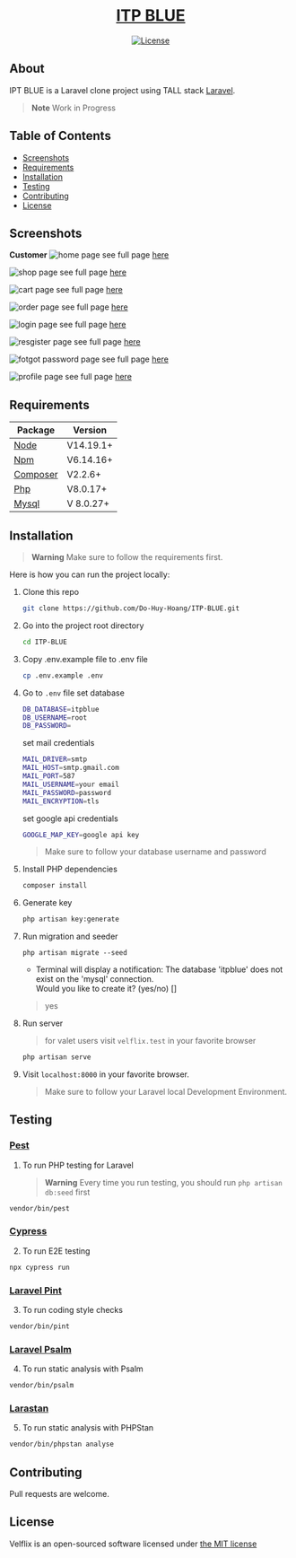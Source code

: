 <a href="https://github.com/Do-Huy-Hoang/ITP-BLUE.git"> <h1 align="center">ITP BLUE</h1></a>
<p align="center"><a href="https://github.com/josuapsianturi/velflix/blob/main/LICENSE"><img src="https://poser.pugx.org/cpriego/valet-linux/license.svg" alt="License"></a>
</p>

## About

IPT BLUE is a Laravel clone project using TALL stack  [Laravel](https://laravel.com/).

> **Note**
> Work in Progress

## Table of Contents

* [Screenshots](#screenshots)
* [Requirements](#requirements)
* [Installation](#installation)
* [Testing](#testing)
* [Contributing](#contributing)
* [License](#license)

<a name="screenshots"></a>
## Screenshots
**Customer**
![home page](https://github.com/Do-Huy-Hoang/ITP-BLUE/issues/1#issue-2229793631)
see full page [here](https://github.com/Do-Huy-Hoang/ITP-BLUE/issues/1#issue-2229793631)

![shop page](https://github.com/Do-Huy-Hoang/ITP-BLUE/issues/1#issue-2229793631)
see full page [here](https://github.com/Do-Huy-Hoang/ITP-BLUE/issues/2#issue-2229793768)

![cart page](https://github.com/Do-Huy-Hoang/ITP-BLUE/issues/1#issue-2229793631)
see full page [here](https://github.com/Do-Huy-Hoang/ITP-BLUE/issues/3#issue-2229794000)

![order page](https://github.com/Do-Huy-Hoang/ITP-BLUE/issues/1#issue-2229793631)
see full page [here](https://github.com/Do-Huy-Hoang/ITP-BLUE/issues/4#issue-2229794094)

![login page](https://github.com/Do-Huy-Hoang/ITP-BLUE/issues/1#issue-2229793631)
see full page [here](https://github.com/Do-Huy-Hoang/ITP-BLUE/issues/6#issue-2229794300)

![resgister page](https://github.com/Do-Huy-Hoang/ITP-BLUE/issues/1#issue-2229793631)
see full page [here](https://github.com/Do-Huy-Hoang/ITP-BLUE/issues/7#issue-2229794400)

![fotgot password page](https://github.com/Do-Huy-Hoang/ITP-BLUE/issues/1#issue-2229793631)
see full page [here](https://github.com/Do-Huy-Hoang/ITP-BLUE/issues/8#issue-2229794629)

![profile page](https://github.com/Do-Huy-Hoang/ITP-BLUE/issues/1#issue-2229793631)
see full page [here](https://github.com/Do-Huy-Hoang/ITP-BLUE/issues/5#issue-2229794216)
<a name="requirements"></a>
## Requirements

Package | Version
--- | ---
[Node](https://nodejs.org/en/) | V14.19.1+
[Npm](https://nodejs.org/en/)  | V6.14.16+ 
[Composer](https://getcomposer.org/)  | V2.2.6+
[Php](https://www.php.net/)  | V8.0.17+
[Mysql](https://www.mysql.com/)  |V 8.0.27+

<a name="installation"></a>
## Installation

> **Warning**
> Make sure to follow the requirements first.

Here is how you can run the project locally:
1. Clone this repo
    ```sh
    git clone https://github.com/Do-Huy-Hoang/ITP-BLUE.git
    ```

1. Go into the project root directory
    ```sh
    cd ITP-BLUE
    ```

1. Copy .env.example file to .env file
    ```sh
    cp .env.example .env
    ```
1. Go to `.env` file 
   set database
   ```sh
   DB_DATABASE=itpblue
   DB_USERNAME=root
   DB_PASSWORD=
   ```
   set mail credentials
   ```sh
   MAIL_DRIVER=smtp
   MAIL_HOST=smtp.gmail.com
   MAIL_PORT=587
   MAIL_USERNAME=your email
   MAIL_PASSWORD=password
   MAIL_ENCRYPTION=tls
   ```
   set google api  credentials 
   ```sh
   GOOGLE_MAP_KEY=google api key
   ```
        
    > Make sure to follow your database username and password

1. Install PHP dependencies 
    ```sh
    composer install
    ```

1. Generate key 
    ```sh
    php artisan key:generate
    ```
    
1. Run migration and seeder
    ```
    php artisan migrate --seed
    ```
    * Terminal will display a notification:
         The database 'itpblue' does not exist on the 'mysql' connection.  
            Would you like to create it? (yes/no) []

     > yes

1. Run server 
    > for valet users visit `velflix.test` in your favorite browser
   
    ```sh
    php artisan serve
    ```  

1. Visit `localhost:8000` in your favorite browser.     

    > Make sure to follow your Laravel local Development Environment.
    
## Testing

### <a href="https://pestphp.com/">Pest</a>
1. To run PHP testing for Laravel
    > **Warning**
    > Every time you run testing, you should run `php artisan db:seed` first

```sh
vendor/bin/pest
```

### <a href="https://www.cypress.io/">Cypress</a>


2. To run E2E testing
```sh
npx cypress run
```

### <a href="https://laravel.com/docs/9.x/pint">Laravel Pint</a>

3. To run coding style checks
```sh
vendor/bin/pint
```
### <a href="https://psalm.dev/">Laravel Psalm</a>

4. To run static analysis with Psalm
```sh
vendor/bin/psalm
```
### <a href="https://github.com/nunomaduro/larastan">Larastan </a>

5. To run static analysis with PHPStan
```sh
vendor/bin/phpstan analyse
```

<a name="contributing"></a>
## Contributing
Pull requests are welcome.

<a name="license"></a>
## License
Velflix is an open-sourced software licensed under [the MIT license](https://github.com/josuapsianturi/velflix/blob/main/LICENSE)
